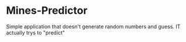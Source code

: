 # Mines-Predictor
Simple application that doesn't generate random numbers and guess. IT actually trys to "predict"
